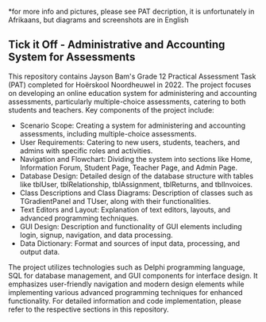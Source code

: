 *for more info and pictures, please see PAT decription, it is unfortunately in Afrikaans, but diagrams and screenshots are in English

## Tick it Off - Administrative and Accounting System for Assessments

This repository contains Jayson Bam's Grade 12 Practical Assessment Task (PAT) completed for Hoërskool Noordheuwel in 2022. The project focuses on developing an online education system for administering and accounting assessments, particularly multiple-choice assessments, catering to both students and teachers. Key components of the project include:

- Scenario Scope: Creating a system for administering and accounting assessments, including multiple-choice assessments.
- User Requirements: Catering to new users, students, teachers, and admins with specific roles and activities.
- Navigation and Flowchart: Dividing the system into sections like Home, Information Forum, Student Page, Teacher Page, and Admin Page.
- Database Design: Detailed design of the database structure with tables like tblUser, tblRelationship, tblAssignment, tblReturns, and tblInvoices.
- Class Descriptions and Class Diagrams: Description of classes such as TGradientPanel and TUser, along with their functionalities.
- Text Editors and Layout: Explanation of text editors, layouts, and advanced programming techniques.
- GUI Design: Description and functionality of GUI elements including login, signup, navigation, and data processing.
- Data Dictionary: Format and sources of input data, processing, and output data.

The project utilizes technologies such as Delphi programming language, SQL for database management, and GUI components for interface design. It emphasizes user-friendly navigation and modern design elements while implementing various advanced programming techniques for enhanced functionality. For detailed information and code implementation, please refer to the respective sections in this repository.
